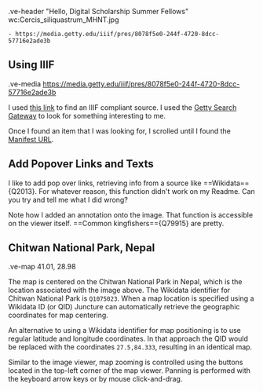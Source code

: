 .ve-header "Hello, Digital Scholarship Summer Fellows" wc:Cercis_siliquastrum_MHNT.jpg

    - https://media.getty.edu/iiif/pres/8078f5e0-244f-4720-8dcc-57716e2ade3b 

## Using IIIF
.ve-media https://media.getty.edu/iiif/pres/8078f5e0-244f-4720-8dcc-57716e2ade3b 

I used [this link](https://iiif.io/guides/finding_resources/) to find an IIIF compliant source. I used the [Getty Search Gateway](https://search.getty.edu/gateway/landing) to look for something interesting to me.

Once I found an item that I was looking for, I scrolled until I found the [Manifest URL](https://iiif.io/guides/using_iiif_resources/).

## Add Popover Links and Texts

I like to add pop over links, retrieving info from a source like ==Wikidata=={Q2013}. For whatever reason, this function didn't work on my Readme. Can you try and tell me what I did wrong?

Note how I added an annotation onto the image. That function is accessible on the viewer itself. ==Common kingfishers=={Q79915} are pretty.

## Chitwan National Park, Nepal

.ve-map 41.01, 28.98

The map is centered on the Chitwan National Park in Nepal, which is the location associated with the image above.  The Wikidata identifier for Chitwan National Park is `Q1075023`.  When a map location is specified using a Wikidata ID (or QID) Juncture can automatically retrieve the geographic coordinates for map centering.

An alternative to using a Wikidata identifier for map positioning is to use regular latitude and longitude coordinates.  In that approach the QID would be replaced with the coordinates `27.5,84.333`, resulting in an identical map.

Similar to the image viewer, map zooming is controlled using the buttons located in the top-left corner of the map viewer.  Panning is performed with the keyboard arrow keys or by mouse click-and-drag.

